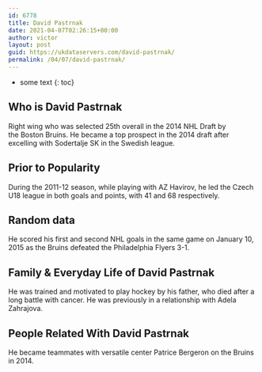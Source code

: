 ```yaml
---
id: 6778
title: David Pastrnak
date: 2021-04-07T02:26:15+00:00
author: victor
layout: post
guid: https://ukdataservers.com/david-pastrnak/
permalink: /04/07/david-pastrnak/
---
```


* some text
{: toc}


## Who is David Pastrnak



Right wing who was selected 25th overall in the 2014 NHL Draft by the Boston Bruins. He became a top prospect in the 2014 draft after excelling with Sodertalje SK in the Swedish league.

                
                
                
## Prior to Popularity



During the 2011-12 season, while playing with AZ Havirov, he led the Czech U18 league in both goals and points, with 41 and 68 respectively.

                
                
                
## Random data



He scored his first and second NHL goals in the same game on January 10, 2015 as the Bruins defeated the Philadelphia Flyers 3-1.

                
                
                
## Family & Everyday Life of David Pastrnak



He was trained and motivated to play hockey by his father, who died after a long battle with cancer. He was previously in a relationship with Adela Zahrajova.

                
                
                
## People Related With David Pastrnak



He became teammates with versatile center Patrice Bergeron on the Bruins in 2014.

                
              
            
          
          
          